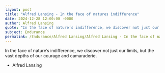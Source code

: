 ```yaml
---
layout: post
title: "Alfred Lansing - In the face of natures indifference"
date: 2024-12-28 12:00:00 -0000
author: Alfred Lansing
quote: "In the face of nature’s indifference, we discover not just our limits, but the vast depths of our courage and camaraderie."
subject: Endurance
permalink: /Endurance/Alfred Lansing/Alfred Lansing - In the face of natures indifference
---
```


In the face of nature’s indifference, we discover not just our limits, but the vast depths of our courage and camaraderie.

- Alfred Lansing
